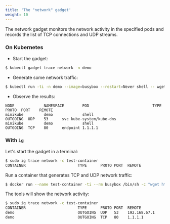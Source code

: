 ```yaml
---
title: 'The "network" gadget'
weight: 10
---
```


The network gadget monitors the network activity in the specified pods
and records the list of TCP connections and UDP streams.

### On Kubernetes

* Start the gadget:
```bash
$ kubectl gadget trace network -n demo
```

* Generate some network traffic:
```bash
$ kubectl run -ti -n demo --image=busybox --restart=Never shell -- wget 1.1.1.1.nip.io
```

* Observe the results:
```
NODE             NAMESPACE        POD                            TYPE      PROTO  PORT    REMOTE
minikube         demo             shell                          OUTGOING  UDP    53      svc kube-system/kube-dns
minikube         demo             shell                          OUTGOING  TCP    80      endpoint 1.1.1.1
```

### With `ig`

Let's start the gadget in a terminal:

```bash
$ sudo ig trace network -c test-container
CONTAINER                       TYPE      PROTO PORT  REMOTE
```

Run a container that generates TCP and UDP network traffic:

```bash
$ docker run --name test-container -ti --rm busybox /bin/sh -c "wget http://1.1.1.1.nip.io/"
```

The tools will show the network activity:

```bash
$ sudo ig trace network -c test-container
CONTAINER                       TYPE      PROTO PORT  REMOTE
demo                            OUTGOING  UDP   53    192.168.67.1
demo                            OUTGOING  TCP   80    1.1.1.1
```
